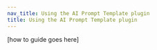 ```yaml
---
nav_title: Using the AI Prompt Template plugin
title: Using the AI Prompt Template plugin
---
```


[how to guide goes here]
